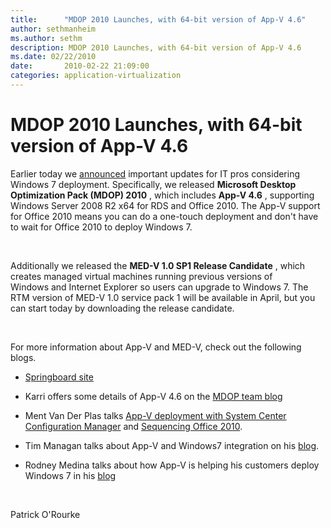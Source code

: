 ```yaml
---
title:      "MDOP 2010 Launches, with 64-bit version of App-V 4.6"
author: sethmanheim
ms.author: sethm
description: MDOP 2010 Launches, with 64-bit version of App-V 4.6
ms.date: 02/22/2010
date:       2010-02-22 21:09:00
categories: application-virtualization
---
```

# MDOP 2010 Launches, with 64-bit version of App-V 4.6

Earlier today we [announced](http://windowsteamblog.com/blogs/business/default.aspx "MDOP blog post") important updates for IT pros considering Windows 7 deployment. Specifically, we released **Microsoft Desktop Optimization Pack (MDOP) 2010** , which includes **App-V 4.6** , supporting Windows Server 2008 R2 x64 for RDS and Office 2010. The App-V support for Office 2010 means you can do a one-touch deployment and don't have to wait for Office 2010 to deploy Windows 7.

 

Additionally we released the **MED-V 1.0 SP1 Release Candidate** , which creates managed virtual machines running previous versions of Windows and Internet Explorer so users can upgrade to Windows 7. The RTM version of MED-V 1.0 service pack 1 will be available in April, but you can start today by downloading the release candidate.

 

For more information about App-V and MED-V, check out the following blogs.

  * [Springboard site](http://windowsteamblog.com/blogs/springboard/default.aspx)

  * Karri offers some details of App-V 4.6 on the [MDOP team blog](https://blogs.technet.com/mdop/archive/2010/02/19/app-v-4-6-and-med-v-1-0-sp1-rc-are-here.aspx "MDOP team blog post") 

  * Ment Van Der Plas talks [App-V deployment with System Center Configuration Manager](/mem/configmgr/apps/get-started/deploying-app-v-virtual-applications#:~:text=App%2DV%20virtual%20environments%20in,next%20evaluate%20their%20installed%20applications.) and [Sequencing Office 2010](http://www.softgridblog.com/).

  * Tim Managan talks about App-V and Windows7 integration on his [blog](http://www.tmurgent.com/TmBlog/?p=151).

  * Rodney Medina talks about how App-V is helping his customers deploy Windows 7 in his [blog](http://www.softgridblog.com/)




 

Patrick O'Rourke
